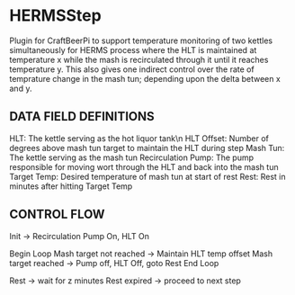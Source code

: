 # HERMSStep
Plugin for CraftBeerPi to support temperature monitoring of two kettles simultaneously for HERMS process where the HLT is 
maintained at temperature x while the mash is recirculated through it until it reaches temperature y. This also gives one 
indirect control over the rate of temprature change in the mash tun; depending upon the delta between x and y. 

DATA FIELD DEFINITIONS
--------------------------------------------------------------------
HLT: The kettle serving as the hot liquor tank\n
HLT Offset: Number of degrees above mash tun target to maintain the HLT during step
Mash Tun: The kettle serving as the mash tun
Recirculation Pump: The pump responsible for moving wort through the HLT and back into the mash tun
Target Temp: Desired temperature of mash tun at start of rest
Rest: Rest in minutes after hitting Target Temp

CONTROL FLOW
--------------------------------------------------------------------
Init -> Recirculation Pump On, HLT On

Begin Loop
   Mash target not reached -> Maintain HLT temp offset
   Mash target reached -> Pump off, HLT Off, goto Rest
End Loop

Rest -> wait for z minutes
Rest expired -> proceed to next step

